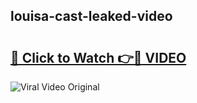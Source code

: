 ## louisa-cast-leaked-video 

# <h2><a href="http://freeplayer.one?title=louisa-cast-leaked-video&ref=21J">🔗 Click to Watch 👉🔴 VIDEO</a></h2>

<a href="http://freeplayer.one?title=louisa-cast-leaked-video&ref=21J" rel="nofollow" data-target="animated-image.originalLink"><img src="https://i.ibb.co.com/xMMVF88/686577567.gif" alt="Viral Video Original" style="max-width: 100%; display: inline-block;" data-target="animated-image.originalImage"></a>

